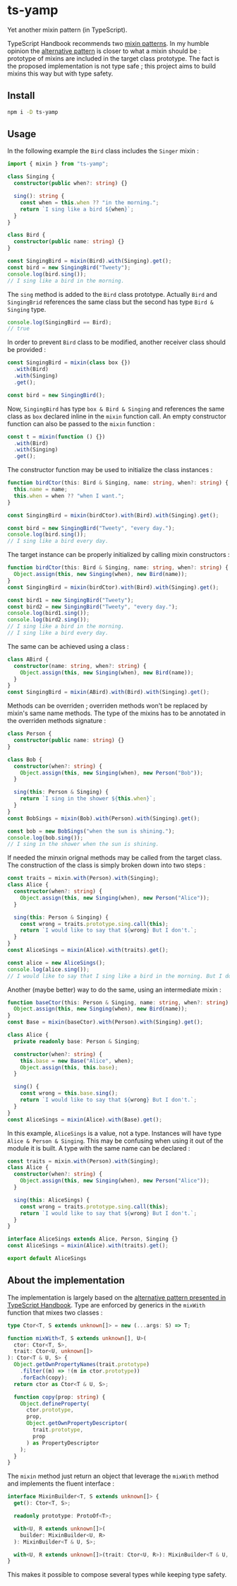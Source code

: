# ts-yamp
Yet another mixin pattern (in TypeScript).

TypeScript Handbook recommends two [mixin patterns](https://www.typescriptlang.org/docs/handbook/mixins.html). In my humble opinion the [alternative pattern](https://www.typescriptlang.org/docs/handbook/mixins.html#alternative-pattern) is closer to what a mixin should be : prototype of mixins are included in the target class prototype. The fact is the proposed implementation is not type safe ; this project aims to build mixins this way but with type safety.

## Install

```bash
npm i -D ts-yamp
```

## Usage

In the following example the `Bird` class includes the `Singer` mixin :
```typescript
import { mixin } from "ts-yamp";

class Singing {
  constructor(public when?: string) {}

  sing(): string {
    const when = this.when ?? "in the morning.";
    return `I sing like a bird ${when}`;
  }
}

class Bird {
  constructor(public name: string) {}
}

const SingingBird = mixin(Bird).with(Singing).get();
const bird = new SingingBird("Tweety");
console.log(bird.sing());
// I sing like a bird in the morning.
```
The `sing` method is added to the `Bird` class prototype. Actually `Bird` and `SingingBrid` references the same class but the second has type `Bird & Singing` type.
```typescript
console.log(SingingBird == Bird);
// true
```

In order to prevent `Bird` class to be modified, another receiver class should be provided :
```typescript
const SingingBird = mixin(class box {})
  .with(Bird)
  .with(Singing)
  .get();

const bird = new SingingBird();
```
Now, `SingingBird` has type `box & Bird & Singing` and references the same class as `box` declared inline in the `mixin` function call. An empty constructor function can also be passed to the `mixin` function :
```typescript
const t = mixin(function () {})
  .with(Bird)
  .with(Singing)
  .get();
```

The constructor function may be used to initialize the class instances :
```typescript
function birdCtor(this: Bird & Singing, name: string, when?: string) {
  this.name = name;
  this.when = when ?? "when I want.";
}

const SingingBird = mixin(birdCtor).with(Bird).with(Singing).get();

const bird = new SingingBird("Tweety", "every day.");
console.log(bird.sing());
// I sing like a bird every day.
```
The target instance can be properly initialized by calling mixin constructors :
```typescript
function birdCtor(this: Bird & Singing, name: string, when?: string) {
  Object.assign(this, new Singing(when), new Bird(name));
}
const SingingBird = mixin(birdCtor).with(Bird).with(Singing).get();

const bird1 = new SingingBird("Tweety");
const bird2 = new SingingBird("Tweety", "every day.");
console.log(bird1.sing());
console.log(bird2.sing());
// I sing like a bird in the morning.
// I sing like a bird every day.
```
The same can be achieved using a class :
```typescript
class ABird {
  constructor(name: string, when?: string) {
    Object.assign(this, new Singing(when), new Bird(name));
  }
}
const SingingBird = mixin(ABird).with(Bird).with(Singing).get();
```
Methods can be overriden ; overriden methods won't be replaced by mixin's same name methods. The type of the mixins has to be annotated in the overriden methods signature :
```typescript
class Person {
  constructor(public name: string) {}
}

class Bob {
  constructor(when?: string) {
    Object.assign(this, new Singing(when), new Person("Bob"));
  }

  sing(this: Person & Singing) {
    return `I sing in the shower ${this.when}`;
  }
}
const BobSings = mixin(Bob).with(Person).with(Singing).get();

const bob = new BobSings("when the sun is shining.");
console.log(bob.sing());
// I sing in the shower when the sun is shining.
```
If needed the minxin orignal methods may be called from the target class. The construction of the class is simply broken down into two steps :
```typescript
const traits = mixin.with(Person).with(Singing);
class Alice {
  constructor(when?: string) {
    Object.assign(this, new Singing(when), new Person("Alice"));
  }

  sing(this: Person & Singing) {
    const wrong = traits.prototype.sing.call(this);
    return `I would like to say that ${wrong} But I don't.`;
  }
}
const AliceSings = mixin(Alice).with(traits).get();

const alice = new AliceSings();
console.log(alice.sing());
// I would like to say that I sing like a bird in the morning. But I don't.
```
Another (maybe better) way to do the same, using an intermediate mixin :
```typescript
function baseCtor(this: Person & Singing, name: string, when?: string) {
  Object.assign(this, new Singing(when), new Bird(name));
}
const Base = mixin(baseCtor).with(Person).with(Singing).get();

class Alice {
  private readonly base: Person & Singing;

  constructor(when?: string) {
    this.base = new Base("Alice", when);
    Object.assign(this, this.base);
  }

  sing() {
    const wrong = this.base.sing();
    return `I would like to say that ${wrong} But I don't.`;
  }
}
const AliceSings = mixin(Alice).with(Base).get();
```
In this example, `AliceSings` is a value, not a type. Instances will have type `Alice & Person & Singing`. This may be confusing when using it out of the module it is built. A type with the same name can be declared :
```typescript
const traits = mixin.with(Person).with(Singing);
class Alice {
  constructor(when?: string) {
    Object.assign(this, new Singing(when), new Person("Alice"));
  }

  sing(this: AliceSings) {
    const wrong = traits.prototype.sing.call(this);
    return `I would like to say that ${wrong} But I don't.`;
  }
}

interface AliceSings extends Alice, Person, Singing {}
const AliceSings = mixin(Alice).with(traits).get();

export default AliceSings
```
## About the implementation

The implementation is largely based on the [alternative pattern presented in TypeScript Handbook](https://www.typescriptlang.org/docs/handbook/mixins.html#alternative-pattern). Type are enforced by generics in the `mixWith` function that mixes two classes :

```typescript
type Ctor<T, S extends unknown[]> = new (...args: S) => T;

function mixWith<T, S extends unknown[], U>(
  ctor: Ctor<T, S>,
  trait: Ctor<U, unknown[]>
): Ctor<T & U, S> {
  Object.getOwnPropertyNames(trait.prototype)
    .filter((m) => !(m in ctor.prototype))
    .forEach(copy);
  return ctor as Ctor<T & U, S>;

  function copy(prop: string) {
    Object.defineProperty(
      ctor.prototype,
      prop,
      Object.getOwnPropertyDescriptor(
        trait.prototype,
        prop
      ) as PropertyDescriptor
    );
  }
}
```

The `mixin` method just return an object that leverage the `mixWith` method and implements the fluent interface :
```typescript
interface MixinBuilder<T, S extends unknown[]> {
  get(): Ctor<T, S>;

  readonly prototype: ProtoOf<T>;

  with<U, R extends unknown[]>(
    builder: MixinBuilder<U, R>
  ): MixinBuilder<T & U, S>;

  with<U, R extends unknown[]>(trait: Ctor<U, R>): MixinBuilder<T & U, S>;
}
```
This makes it possible to compose several types while keeping type safety.
